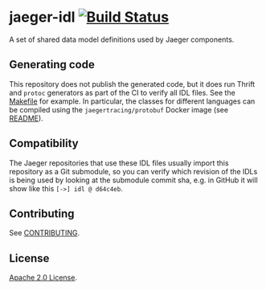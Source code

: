 # jaeger-idl [![Build Status][ci-img]][ci]

A set of shared data model definitions used by Jaeger components.

## Generating code

This repository does not publish the generated code, but it does run Thrift and `protoc` generators as part of the CI to verify all IDL files. See the [Makefile](./Makefile) for example. In particular, the classes for different languages can be compiled using the `jaegertracing/protobuf` Docker image (see [README](https://github.com/jaegertracing/docker-protobuf/blob/master/README.md)).

## Compatibility

The Jaeger repositories that use these IDL files usually import this repository as a Git submodule, so you can verify which revision of the IDLs is being used by looking at the submodule commit sha, e.g. in GitHub it will show like this `[->] idl @ d64c4eb`.

## Contributing

See [CONTRIBUTING](./CONTRIBUTING.md).

## License
  
[Apache 2.0 License](./LICENSE).


[ci-img]: https://travis-ci.org/jaegertracing/jaeger-idl.svg?branch=master
[ci]: https://travis-ci.org/jaegertracing/jaeger-idl
